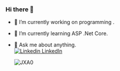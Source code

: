 ### Hi there 👋

 
- 🔭 I’m currently working on programming   .                                                                                               
- 🌱 I’m currently learning ASP .Net Core.                                                                  
- 💬 Ask me about anything.    
[![Linkedin](https://i.stack.imgur.com/gVE0j.png) LinkedIn](https://www.linkedin.com/in/songul-bayer/)

     ![JXA0](https://user-images.githubusercontent.com/63016233/159158595-6396e478-11f1-4561-9dd0-dc831d4042eb.gif)                                                            



